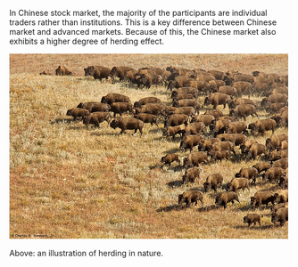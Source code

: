 In Chinese stock market, the majority of the participants are individual traders rather than institutions. This is a key difference between Chinese market and advanced markets. Because of this, the Chinese market also exhibits a higher degree of herding effect.

![](https://raw.githubusercontent.com/watertruth/assets/master/Herd.jpg)

Above: an illustration of herding in nature.
